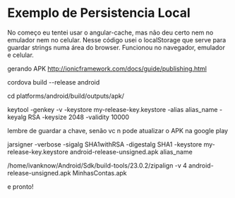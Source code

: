 # Exemplo de Persistencia Local

No começo eu tentei usar o angular-cache, mas não deu certo nem no emulador nem no celular. Nesse código usei o localStorage que serve para 
guardar strings numa área do browser. Funcionou no navegador, emulador e celular.

gerando APK
http://ionicframework.com/docs/guide/publishing.html

cordova build --release android

cd platforms/android/build/outputs/apk/

keytool -genkey -v -keystore my-release-key.keystore -alias alias_name -keyalg RSA -keysize 2048 -validity 10000

lembre de guardar a chave, senão vc n pode atualizar o APK na google play

jarsigner -verbose -sigalg SHA1withRSA -digestalg SHA1 -keystore my-release-key.keystore android-release-unsigned.apk alias_name

/home/ivanknow/Android/Sdk/build-tools/23.0.2/zipalign -v 4 android-release-unsigned.apk MinhasContas.apk

e pronto!

